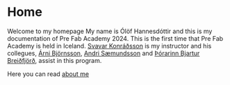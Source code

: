 # Home

Welcome to my homepage
My name is Ólöf Hannesdóttir and this is my documentation of Pre Fab Academy 2024. This is the first time that Pre Fab Academy is held in Iceland. [Svavar Konráðsson](https://fabacademy.org/2023/labs/isafjordur/students/svavar-konradsson/index.html) is my instructor and his collegues, [Árni Björnsson](https://fabacademy.org/2022/labs/isafjordur/students/arni-bjornsson/), [Andri Sæmundsson](https://fabacademy.org/2023/labs/akureyri/students/andri-semundsson/pages/aboutMe.html) and [Þórarinn Bjartur Breiðfjörð](https://fabacademy.org/archives/2015/eu/students/gunnarsson.thorarinn_b.b/index.html), assist in this program.

Here you can read [about me](about.md)







